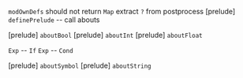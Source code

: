 `modOwnDefs` should not return `Map`
extract `?` from postprocess
[prelude] `definePrelude` -- call abouts

[prelude] `aboutBool`
[prelude] `aboutInt`
[prelude] `aboutFloat`

`Exp` -- `If`
`Exp` -- `Cond`

[prelude] `aboutSymbol`
[prelude] `aboutString`
